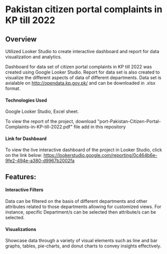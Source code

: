 # Pakistan citizen portal complaints in KP till 2022

## Overview

Utilized Looker Studio to create interactive dashboard and report for data visualization and analytics. 

Dashboard for data set of citizen portal complaints in KP till 2022 was created using Google Looker Studio. Report for data set is also created to visualize the different aspects of data of different departments. Data set is avialable on http://opendata.kp.gov.pk/ and can be downloaded in .xlsx format.

#### Technologies Used 
Google Looker Studio, Excel sheet.

To view the report of the project, download "port-Pakistan-Citizen-Portal-Complaints-in-KP-till-2022.pdf" file add in this repository

#### Link for Dashboard
To view the live interactive dashboard of the project in Looker Studio, click on the link below: https://lookerstudio.google.com/reporting/0c464b6e-9fe2-494e-a380-d9967b2002fa

## Features: 

#### Interactive Filters
Data can be filtered on the basis of different departments and other attributes related to those departments  allowing for customized views. 
For instance, specific Department/s can be selected then attribute/s can be selected.

#### Visualizations
Showcase data through a variety of visual elements such as line and bar graphs, tables, pie-charts, and donut charts to convey insights effectively.


